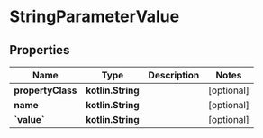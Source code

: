 
# StringParameterValue

## Properties
| Name | Type | Description | Notes |
| ------------ | ------------- | ------------- | ------------- |
| **propertyClass** | **kotlin.String** |  |  [optional] |
| **name** | **kotlin.String** |  |  [optional] |
| **&#x60;value&#x60;** | **kotlin.String** |  |  [optional] |



